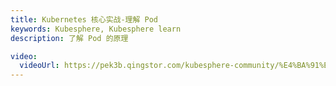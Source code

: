 ```yaml
---
title: Kubernetes 核心实战-理解 Pod
keywords: Kubesphere, Kubesphere learn
description: 了解 Pod 的原理

video:
  videoUrl: https://pek3b.qingstor.com/kubesphere-community/%E4%BA%91%E5%8E%9F%E7%94%9F%E5%AE%9E%E6%88%98/42%E3%80%81Kubernetes-%E6%A0%B8%E5%BF%83%E5%AE%9E%E6%88%98-%E7%90%86%E8%A7%A3Pod.mp4
---
```

